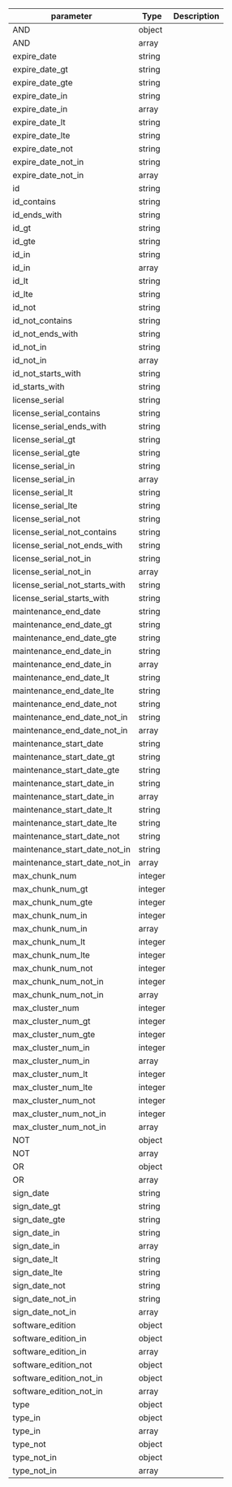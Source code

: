 | parameter | Type | Description |
| ----------- | ----------- |----------- |
| AND  |  object  |    |
| AND  |  array  |    |
| expire_date  |  string  |    |
| expire_date_gt  |  string  |    |
| expire_date_gte  |  string  |    |
| expire_date_in  |  string  |    |
| expire_date_in  |  array  |    |
| expire_date_lt  |  string  |    |
| expire_date_lte  |  string  |    |
| expire_date_not  |  string  |    |
| expire_date_not_in  |  string  |    |
| expire_date_not_in  |  array  |    |
| id  |  string  |    |
| id_contains  |  string  |    |
| id_ends_with  |  string  |    |
| id_gt  |  string  |    |
| id_gte  |  string  |    |
| id_in  |  string  |    |
| id_in  |  array  |    |
| id_lt  |  string  |    |
| id_lte  |  string  |    |
| id_not  |  string  |    |
| id_not_contains  |  string  |    |
| id_not_ends_with  |  string  |    |
| id_not_in  |  string  |    |
| id_not_in  |  array  |    |
| id_not_starts_with  |  string  |    |
| id_starts_with  |  string  |    |
| license_serial  |  string  |    |
| license_serial_contains  |  string  |    |
| license_serial_ends_with  |  string  |    |
| license_serial_gt  |  string  |    |
| license_serial_gte  |  string  |    |
| license_serial_in  |  string  |    |
| license_serial_in  |  array  |    |
| license_serial_lt  |  string  |    |
| license_serial_lte  |  string  |    |
| license_serial_not  |  string  |    |
| license_serial_not_contains  |  string  |    |
| license_serial_not_ends_with  |  string  |    |
| license_serial_not_in  |  string  |    |
| license_serial_not_in  |  array  |    |
| license_serial_not_starts_with  |  string  |    |
| license_serial_starts_with  |  string  |    |
| maintenance_end_date  |  string  |    |
| maintenance_end_date_gt  |  string  |    |
| maintenance_end_date_gte  |  string  |    |
| maintenance_end_date_in  |  string  |    |
| maintenance_end_date_in  |  array  |    |
| maintenance_end_date_lt  |  string  |    |
| maintenance_end_date_lte  |  string  |    |
| maintenance_end_date_not  |  string  |    |
| maintenance_end_date_not_in  |  string  |    |
| maintenance_end_date_not_in  |  array  |    |
| maintenance_start_date  |  string  |    |
| maintenance_start_date_gt  |  string  |    |
| maintenance_start_date_gte  |  string  |    |
| maintenance_start_date_in  |  string  |    |
| maintenance_start_date_in  |  array  |    |
| maintenance_start_date_lt  |  string  |    |
| maintenance_start_date_lte  |  string  |    |
| maintenance_start_date_not  |  string  |    |
| maintenance_start_date_not_in  |  string  |    |
| maintenance_start_date_not_in  |  array  |    |
| max_chunk_num  |  integer  |    |
| max_chunk_num_gt  |  integer  |    |
| max_chunk_num_gte  |  integer  |    |
| max_chunk_num_in  |  integer  |    |
| max_chunk_num_in  |  array  |    |
| max_chunk_num_lt  |  integer  |    |
| max_chunk_num_lte  |  integer  |    |
| max_chunk_num_not  |  integer  |    |
| max_chunk_num_not_in  |  integer  |    |
| max_chunk_num_not_in  |  array  |    |
| max_cluster_num  |  integer  |    |
| max_cluster_num_gt  |  integer  |    |
| max_cluster_num_gte  |  integer  |    |
| max_cluster_num_in  |  integer  |    |
| max_cluster_num_in  |  array  |    |
| max_cluster_num_lt  |  integer  |    |
| max_cluster_num_lte  |  integer  |    |
| max_cluster_num_not  |  integer  |    |
| max_cluster_num_not_in  |  integer  |    |
| max_cluster_num_not_in  |  array  |    |
| NOT  |  object  |    |
| NOT  |  array  |    |
| OR  |  object  |    |
| OR  |  array  |    |
| sign_date  |  string  |    |
| sign_date_gt  |  string  |    |
| sign_date_gte  |  string  |    |
| sign_date_in  |  string  |    |
| sign_date_in  |  array  |    |
| sign_date_lt  |  string  |    |
| sign_date_lte  |  string  |    |
| sign_date_not  |  string  |    |
| sign_date_not_in  |  string  |    |
| sign_date_not_in  |  array  |    |
| software_edition  |  object  |    |
| software_edition_in  |  object  |    |
| software_edition_in  |  array  |    |
| software_edition_not  |  object  |    |
| software_edition_not_in  |  object  |    |
| software_edition_not_in  |  array  |    |
| type  |  object  |    |
| type_in  |  object  |    |
| type_in  |  array  |    |
| type_not  |  object  |    |
| type_not_in  |  object  |    |
| type_not_in  |  array  |    |